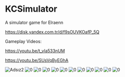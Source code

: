 # KCSimulator
A simulator game for Elraenn

https://disk.yandex.com.tr/d/f9sOUVKOafP_5Q

Gameplay Videos:

https://youtu.be/t_vla533nUM

https://youtu.be/SUsVqByEGhA



![Adsız2](https://user-images.githubusercontent.com/24250775/161387517-52ecf6b9-3433-4c07-ba82-89e7557094ca.png)
![0](https://user-images.githubusercontent.com/24250775/161387531-30f4f0fb-a138-4bf4-a232-adee6c074f72.png)
![0](https://user-images.githubusercontent.com/24250775/161387555-e66bb56d-67be-4496-ae01-be772677355a.png)
![0](https://user-images.githubusercontent.com/24250775/161387563-2d052a45-d186-428b-9d6b-36c227464be1.png)
![0](https://user-images.githubusercontent.com/24250775/161387577-9a3fa6de-7249-432a-a79a-271663e993ed.png)
![0](https://user-images.githubusercontent.com/24250775/161387586-4e9bd663-2cc8-403d-8fd5-1cde9c1da581.png)
![0](https://user-images.githubusercontent.com/24250775/161387595-d25d59fe-4890-422b-8bac-f9e012d99490.png)
![0](https://user-images.githubusercontent.com/24250775/161387614-66e0d166-fa44-46c9-ae9d-204534f19ed9.png)
![0](https://user-images.githubusercontent.com/24250775/161387617-9802bc42-6f57-4a1b-921d-e7454f259c6d.png)
![0](https://user-images.githubusercontent.com/24250775/161387630-46b25f71-cd6b-418c-9c5d-17864c9a7250.png)
![0](https://user-images.githubusercontent.com/24250775/161387691-4e6f2a54-7050-4edd-af7f-ffd15189673e.png)
![0](https://user-images.githubusercontent.com/24250775/161387696-cd2cbd17-11ee-4b78-ad26-04a1a7caea46.png)
